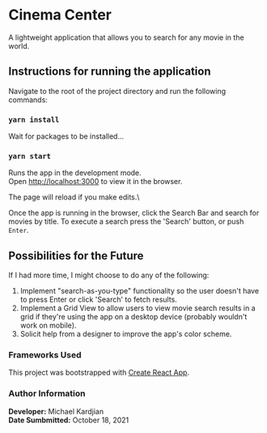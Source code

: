 # Cinema Center

A lightweight application that allows you to search for any movie in the world.

## Instructions for running the application

Navigate to the root of the project directory and run the following commands:

### `yarn install`

Wait for packages to be installed...

### `yarn start`

Runs the app in the development mode.\
Open [http://localhost:3000](http://localhost:3000) to view it in the browser.

The page will reload if you make edits.\

Once the app is running in the browser, click the Search Bar and search for movies by title. To execute a search press the 'Search' button, or push `Enter`.

## Possibilities for the Future

If I had more time, I might choose to do any of the following:
1. Implement "search-as-you-type" functionality so the user doesn't have to press Enter or click 'Search' to fetch results.
2. Implement a Grid View to allow users to view movie search results in a grid if they're using the app on a desktop device (probably wouldn't work on mobile).
3. Solicit help from a designer to improve the app's color scheme.


### Frameworks Used

This project was bootstrapped with [Create React App](https://github.com/facebook/create-react-app).

### Author Information

**Developer:** Michael Kardjian\
**Date Sumbmitted:** October 18, 2021